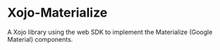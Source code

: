 # Xojo-Materialize
A Xojo library using the web SDK to implement the Materialize (Google Material) components.
